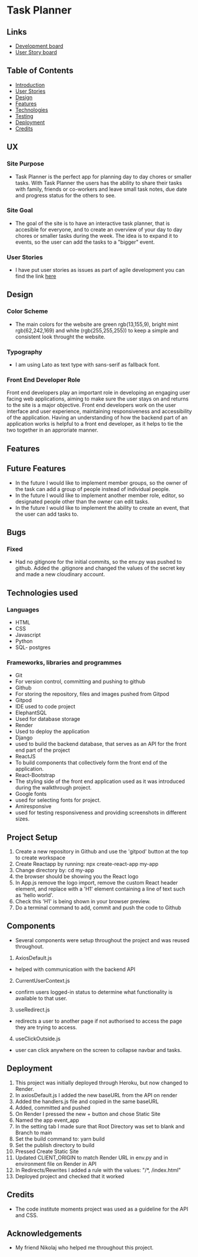 # Task Planner

## Links

- [Development board](https://github.com/users/simonmortensen23/projects/4/views/1)
- [User Story board](https://github.com/users/simonmortensen23/projects/4/views/1?layout=table)

## Table of Contents

- [Introduction](#introduction)
- [User Stories](#ux)
- [Design](#design)
- [Features](#features)
- [Technologies](#technologies)
- [Testing](#testing)
- [Deployment](#deployment)
- [Credits](#credits)

## UX

### Site Purpose
 - Task Planner is the perfect app for planning day to day chores or smaller tasks. With Task Planner the users has the ability to share their tasks with family, friends or co-workers and leave small task notes, due date and progress status for the others to see. 
 
### Site Goal
 - The goal of the site is to have an interactive task planner, that is accesible for everyone, and to create an overview of your day to day chores or smaller tasks during the week. The idea is to expand it to events, so the user can add the tasks to a "bigger" event. 
 
### User Stories
 - I have put user stories as issues as part of agile development you can find the link [here](https://github.com/simonmortensen23/calender_fix/issues)


 ## Design
 
 ### Color Scheme
 - The main colors for the website are green rgb(13,155,9), bright mint rgb(62,242,169) and white (rgb(255,255,255)) to keep a simple and consistent look throught the website.
 
 ### Typography
 - I am using Lato as text type with sans-serif as fallback font. 
 
 ### Front End Developer Role
 Front end developers play an important role in developing an engaging user facing web applications, aiming to make sure the user stays on and returns to the site is a major objective. Front end developers work on the user interface and user experience, maintaining responsiveness and accessibility of the application. Having an understanding of how the backend part of an application works is helpful to a front end developer, as it helps to tie the two together in an approriate manner.
 
 ## Features
 
 ## Future Features
  - In the future I would like to implement member groups, so the owner of the task can add a group of people instead of individual people.
  - In the future I would like to implement another member role, editor, so designated people other than the owner can edit tasks.
  - In the future I would like to implement the ability to create an event, that the user can add tasks to. 
  
 ## Bugs
 ### Fixed
  - Had no gitignore for the initial commits, so the env.py was pushed to github. Added the .gitignore and changed the values of the secret key and made a new cloudinary account.

## Technologies used

### Languages
 - HTML
 - CSS
 - Javascript
 - Python
 - SQL- postgres

### Frameworks, libraries and programmes
 - Git
  - For version control, committing and pushing to github
 - Github
  - For storing the repository, files and images pushed from Gitpod
 - Gitpod
  - IDE used to code project
 - ElephantSQL
  - Used for database storage
 - Render 
  - Used to deploy the application
 - Django
  - used to build the backend database, that serves as an API for the front end part of the project
 - ReactJS
  - To build components that collectively form the front end of the application.
 - React-Bootstrap 
  - The styling side of the front end application used as it was introduced during the walkthrough project.
 - Google fonts 
  - used for selecting fonts for project.
 - Amiresponsive
  - used for testing responsiveness and providing screenshots in different sizes.

## Project Setup
 1. Create a new repository in Github and use the 'gitpod' button at the top to create workspace
 2. Create Reactapp by running: npx create-react-app my-app
 3. Change directory by: cd my-app
 4. the browser should be showing you the React logo
 5. In App.js remove the logo import, remove the custom React header element, and replace with a 'H1' element containing a line of text such as 'hello world'.
 6. Check this 'H1' is being shown in your browser preview.
 7. Do a terminal command to add, commit and push the code to Github

## Components
 - Several components were setup throughout the project and was reused throughout.
 1. AxiosDefault.js
  - helped with communication with the backend API
 2. CurrentUserContext.js 
  - confirm users logged-in status to determine what functionality is available to that user.
 3. useRedirect.js 
  - redirects a user to another page if not authorised to access the page they are trying to access. 
 4. useClickOutside.js
  - user can click anywhere on the screen to collapse navbar and tasks. 

## Deployment
1. This project was initially deployed through Heroku, but now changed to Render.
2. In axiosDefault.js I added the new baseURL from the API on render
3. Added the handlers.js file and copied in the same baseURL
4. Added, committed and pushed
5. On Render I pressed the new + button and chose Static Site
6. Named the app event_app
7. In the setting tab I made sure that Root Directory was set to blank and Branch to main
8. Set the build command to: yarn build
9. Set the publish directory to build
10. Pressed Create Static Site
11. Updated CLIENT_ORIGIN to match Render URL in env.py and in environment file on Render in API
12. In Redirects/Rewrites I added a rule with the values: "/*, /index.html"
13. Deployed project and checked that it worked

## Credits
 - The code institute moments project was used as a guideline for the API and CSS. 
## Acknowledgements
 - My friend Nikolaj who helped me throughout this project.



